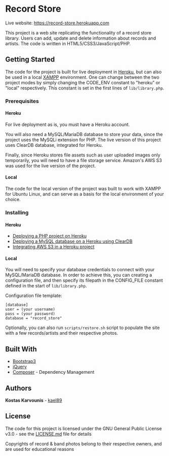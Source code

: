 # Record Store

Live website: https://record-store.herokuapp.com

This project is a web site replicating the functionality of a record store library. Users can add, update and delete information about records and artists. The code is written in HTML5/CSS3/JavaScript/PHP.

## Getting Started

The code for the project is built for live deployment in [Heroku](https://www.heroku.com/), but can also be used in a local [XAMPP](https://www.apachefriends.org/) environment. One can change between the two project modes by simply changing the CODE_ENV constant to "heroku" or "local" respectively. This constant is set in the first lines of `lib/library.php`.

### Prerequisites

#### Heroku
For live deployment as is, you must have a Heroku account. 

You will also need a MySQL/MariaDB database to store your data, since the project uses the MySQLi extension for PHP. The live version of this project uses ClearDB database, integrated for Heroku.

Finally, since Heroku stores file assets such as user uploaded images only temporarily, you will need to have a file storage service. Amazon's AWS S3 was used for the live version of the project.

#### Local
The code for the local version of the project was built to work with XAMPP for Ubuntu Linux, and can serve as a basis for the local environment of your choice. 

### Installing

#### Heroku
* [Deploying a PHP project on Heroku](https://devcenter.heroku.com/articles/getting-started-with-php#introduction)
* [Deploying a MySQL database on a Heroku using ClearDB](https://devcenter.heroku.com/articles/cleardb)
* [Integrating AWS S3 in a Heroku project](https://devcenter.heroku.com/articles/s3)

#### Local
You will need to specify your database credentials to connect with your MySQL/MariaDB database.
In order to achieve this, you can creating a configuration file, and then specify its filepath in the CONFIG_FILE constant defined in the start of `lib/library.php`.

Configuration file template:
```
[database]
user = (your username)
pass = (your password)
database = "record_store"
```

Optionally, you can also run `scripts/restore.sh` script to populate the site with a few records/artists and their respective photos.

## Built With

* [Bootstrap3](http://getbootstrap.com/docs/3.3/)
* [jQuery](https://jquery.com/)
* [Composer](https://getcomposer.org/) - Dependency Management

## Authors

**Kostas Karvounis** - [kael89](https://github.com/kael89)

## License

The code for this project is licensed under the GNU General Public License v3.0 - see the [LICENSE.md](LICENSE.md) file for details

Copyrights of record & band photos belong to their respective owners, and are used for educational reasons

